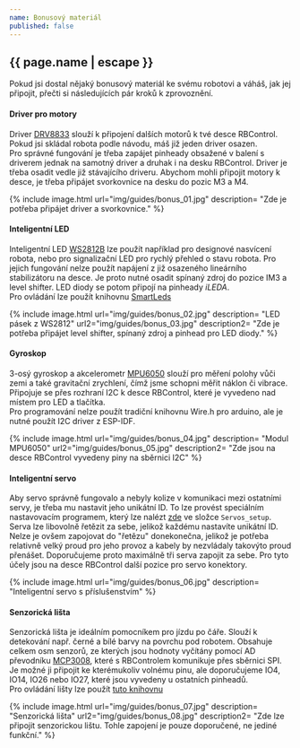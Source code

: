 ```yaml
---
name: Bonusový materiál
published: false
---
```

## {{ page.name | escape }}

Pokud jsi dostal nějaký bonusový materiál ke svému robotovi a váháš, jak jej připojit, přečti si následujících pár kroků k zprovoznění.

#### Driver pro motory
Driver [DRV8833](http://www.ti.com/lit/ds/symlink/drv8833.pdf) slouží k připojení dalších motorů k tvé desce RBControl. Pokud jsi skládal robota podle návodu, máš již jeden driver osazen.  
Pro správné fungování je třeba zapájet pinheady obsažené v balení s driverem jednak na samotný driver a druhak i na desku RBControl. Driver je třeba osadit vedle již stávajícího driveru.
Abychom mohli připojit motory k desce, je třeba připájet svorkovnice na desku do pozic M3 a M4.

{% include image.html
    url="img/guides/bonus_01.jpg"
    description=
        "Zde je potřeba připájet driver a svorkovnice."
%}

#### Inteligentní LED
Inteligentní LED [WS2812B](https://www.seeedstudio.com/document/pdf/WS2812B%20Datasheet.pdf) lze použít například pro designové nasvícení robota, nebo pro signalizační LED pro rychlý přehled o stavu robota.
Pro jejich fungování nelze použít napájení z již osazeného lineárního stabilizátoru na desce. Je proto nutné osadit spínaný zdroj do pozice IM3 a level shifter. LED diody se potom připojí na pinheady _iLEDA_.  
Pro ovládání lze použít knihovnu [SmartLeds](https://github.com/RoboticsBrno/SmartLeds)

{% include image.html
    url="img/guides/bonus_02.jpg"
    description=
        "LED pásek z WS2812"
    url2="img/guides/bonus_03.jpg"
    description2=
        "Zde je potřeba připájet level shifter, spínaný zdroj a pinhead pro LED diody."
%}

#### Gyroskop
3-osý gyroskop a akcelerometr [MPU6050](https://www.hwkitchen.cz/user/related_files/3osy-akcelerometr-a-gyroskop-mpu-6050-datasheet.pdf) slouží pro měření polohy vůči zemi a také gravitační zrychlení, čímž jsme schopni měřit náklon či vibrace.
Připojuje se přes rozhraní I2C k desce RBControl, které je vyvedeno nad místem pro LED a tlačítka.  
Pro programování nelze použít tradiční knihovnu Wire.h pro arduino, ale je nutné použít I2C driver z ESP-IDF.

{% include image.html
    url="img/guides/bonus_04.jpg"
    description=
        "Modul MPU6050"
    url2="img/guides/bonus_05.jpg"
    description2=
        "Zde jsou na desce RBControl vyvedeny piny na sběrnici I2C"
%}

#### Inteligentní servo
Aby servo správně fungovalo a nebyly kolize v komunikaci mezi ostatními servy, je třeba mu nastavit jeho unikátní ID. To lze provést speciálním nastavovacím programem, který lze nalézt [zde](https://github.com/RoboticsBrno/RB3201-RBControl-testing-software) ve složce `Servos_setup`. Serva lze libovolně řetězit za sebe, jelikož každému nastavíte unikátní ID. Nelze je ovšem zapojovat do "řetězu" donekonečna, jelikož je potřeba relativně velký proud pro jeho provoz a kabely by nezvládaly takovýto proud přenášet. Doporučujeme proto maximálně tři serva zapojit za sebe. Pro tyto účely jsou na desce RBControl další pozice pro servo konektory.

{% include image.html
    url="img/guides/bonus_06.jpg"
    description=
        "Inteligentní servo s příslušenstvím"
%}

#### Senzorická lišta
Senzorická lišta je ideálním pomocníkem pro jízdu po čáře. Slouží k detekování např. černé a bílé barvy na povrchu pod robotem. Obsahuje celkem osm senzorů, ze kterých jsou hodnoty vyčítány pomocí AD převodníku [MCP3008](https://cdn-shop.adafruit.com/datasheets/MCP3008.pdf), které s RBControlem komunikuje přes sběrnici SPI. Je možné ji připojit ke kterémukoliv volnému pinu, ale doporučujeme IO4, IO14, IO26 nebo IO27, které jsou vyvedeny u ostatních pinheadů.  
Pro ovládání lišty lze použít [tuto knihovnu](https://github.com/RoboticsBrno/Esp32-Mcp3008-LineSensor)

{% include image.html
    url="img/guides/bonus_07.jpg"
    description=
        "Senzorická lišta"
    url2="img/guides/bonus_08.jpg"
    description2=
        "Zde lze připojit senzorickou lištu. Tohle zapojení je pouze doporučené, ne jediné funkční."
%}